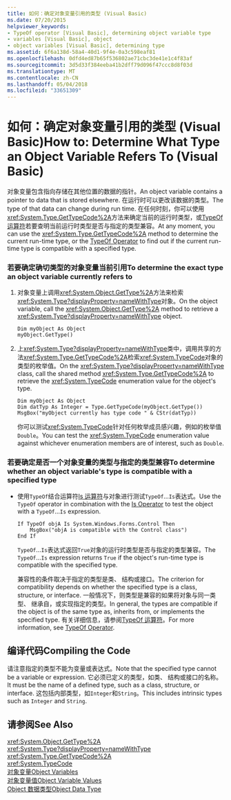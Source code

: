 ```yaml
---
title: 如何：确定对象变量引用的类型 (Visual Basic)
ms.date: 07/20/2015
helpviewer_keywords:
- TypeOf operator [Visual Basic], determining object variable type
- variables [Visual Basic], object
- object variables [Visual Basic], determining type
ms.assetid: 6f6a138d-58a4-40d1-9f4e-0a3c598eaf81
ms.openlocfilehash: 0dfd4ed87b65f536802ae71cbc3de41e1c4f83af
ms.sourcegitcommit: 3d5d33f384eeba41b2dff79d096f47ccc8d8f03d
ms.translationtype: MT
ms.contentlocale: zh-CN
ms.lasthandoff: 05/04/2018
ms.locfileid: "33651309"
---
```

# <a name="how-to-determine-what-type-an-object-variable-refers-to-visual-basic"></a><span data-ttu-id="11f52-102">如何：确定对象变量引用的类型 (Visual Basic)</span><span class="sxs-lookup"><span data-stu-id="11f52-102">How to: Determine What Type an Object Variable Refers To (Visual Basic)</span></span>
<span data-ttu-id="11f52-103">对象变量包含指向存储在其他位置的数据的指针。</span><span class="sxs-lookup"><span data-stu-id="11f52-103">An object variable contains a pointer to data that is stored elsewhere.</span></span> <span data-ttu-id="11f52-104">在运行时可以更改该数据的类型。</span><span class="sxs-lookup"><span data-stu-id="11f52-104">The type of that data can change during run time.</span></span> <span data-ttu-id="11f52-105">在任何时刻，你可以使用<xref:System.Type.GetTypeCode%2A>方法来确定当前的运行时类型，或[TypeOf 运算符](../../../../visual-basic/language-reference/operators/typeof-operator.md)若要查明当前运行时类型是否与指定的类型兼容。</span><span class="sxs-lookup"><span data-stu-id="11f52-105">At any moment, you can use the <xref:System.Type.GetTypeCode%2A> method to determine the current run-time type, or the [TypeOf Operator](../../../../visual-basic/language-reference/operators/typeof-operator.md) to find out if the current run-time type is compatible with a specified type.</span></span>  
  
### <a name="to-determine-the-exact-type-an-object-variable-currently-refers-to"></a><span data-ttu-id="11f52-106">若要确定确切类型的对象变量当前引用</span><span class="sxs-lookup"><span data-stu-id="11f52-106">To determine the exact type an object variable currently refers to</span></span>  
  
1.  <span data-ttu-id="11f52-107">对象变量上调用<xref:System.Object.GetType%2A>方法来检索<xref:System.Type?displayProperty=nameWithType>对象。</span><span class="sxs-lookup"><span data-stu-id="11f52-107">On the object variable, call the <xref:System.Object.GetType%2A> method to retrieve a <xref:System.Type?displayProperty=nameWithType> object.</span></span>  
  
    ```  
    Dim myObject As Object  
    myObject.GetType()  
    ```  
  
2.  <span data-ttu-id="11f52-108">上<xref:System.Type?displayProperty=nameWithType>类中，调用共享的方法<xref:System.Type.GetTypeCode%2A>检索<xref:System.TypeCode>对象的类型的枚举值。</span><span class="sxs-lookup"><span data-stu-id="11f52-108">On the <xref:System.Type?displayProperty=nameWithType> class, call the shared method <xref:System.Type.GetTypeCode%2A> to retrieve the <xref:System.TypeCode> enumeration value for the object's type.</span></span>  
  
    ```  
    Dim myObject As Object  
    Dim datTyp As Integer = Type.GetTypeCode(myObject.GetType())  
    MsgBox("myObject currently has type code " & CStr(datTyp))  
    ```  
  
     <span data-ttu-id="11f52-109">你可以测试<xref:System.TypeCode>针对任何枚举成员感兴趣，例如的枚举值`Double`。</span><span class="sxs-lookup"><span data-stu-id="11f52-109">You can test the <xref:System.TypeCode> enumeration value against whichever enumeration members are of interest, such as `Double`.</span></span>  
  
### <a name="to-determine-whether-an-object-variables-type-is-compatible-with-a-specified-type"></a><span data-ttu-id="11f52-110">若要确定是否一个对象变量的类型与指定的类型兼容</span><span class="sxs-lookup"><span data-stu-id="11f52-110">To determine whether an object variable's type is compatible with a specified type</span></span>  
  
-   <span data-ttu-id="11f52-111">使用`TypeOf`结合运算符[Is 运算符](../../../../visual-basic/language-reference/operators/is-operator.md)与对象进行测试`TypeOf`...`Is`表达式。</span><span class="sxs-lookup"><span data-stu-id="11f52-111">Use the `TypeOf` operator in combination with the [Is Operator](../../../../visual-basic/language-reference/operators/is-operator.md) to test the object with a `TypeOf`...`Is` expression.</span></span>  
  
    ```  
    If TypeOf objA Is System.Windows.Forms.Control Then  
        MsgBox("objA is compatible with the Control class")  
    End If  
    ```  
  
     <span data-ttu-id="11f52-112">`TypeOf`...`Is`表达式返回`True`对象的运行时类型是否与指定的类型兼容。</span><span class="sxs-lookup"><span data-stu-id="11f52-112">The `TypeOf`...`Is` expression returns `True` if the object's run-time type is compatible with the specified type.</span></span>  
  
     <span data-ttu-id="11f52-113">兼容性的条件取决于指定的类型是类、 结构或接口。</span><span class="sxs-lookup"><span data-stu-id="11f52-113">The criterion for compatibility depends on whether the specified type is a class, structure, or interface.</span></span> <span data-ttu-id="11f52-114">一般情况下，则类型是兼容的如果将对象与同一类型、 继承自，或实现指定的类型。</span><span class="sxs-lookup"><span data-stu-id="11f52-114">In general, the types are compatible if the object is of the same type as, inherits from, or implements the specified type.</span></span> <span data-ttu-id="11f52-115">有关详细信息，请参阅[TypeOf 运算符](../../../../visual-basic/language-reference/operators/typeof-operator.md)。</span><span class="sxs-lookup"><span data-stu-id="11f52-115">For more information, see [TypeOf Operator](../../../../visual-basic/language-reference/operators/typeof-operator.md).</span></span>  
  
## <a name="compiling-the-code"></a><span data-ttu-id="11f52-116">编译代码</span><span class="sxs-lookup"><span data-stu-id="11f52-116">Compiling the Code</span></span>  
 <span data-ttu-id="11f52-117">请注意指定的类型不能为变量或表达式。</span><span class="sxs-lookup"><span data-stu-id="11f52-117">Note that the specified type cannot be a variable or expression.</span></span> <span data-ttu-id="11f52-118">它必须已定义的类型，如类、 结构或接口的名称。</span><span class="sxs-lookup"><span data-stu-id="11f52-118">It must be the name of a defined type, such as a class, structure, or interface.</span></span> <span data-ttu-id="11f52-119">这包括内部类型，如`Integer`和`String`。</span><span class="sxs-lookup"><span data-stu-id="11f52-119">This includes intrinsic types such as `Integer` and `String`.</span></span>  
  
## <a name="see-also"></a><span data-ttu-id="11f52-120">请参阅</span><span class="sxs-lookup"><span data-stu-id="11f52-120">See Also</span></span>  
 <xref:System.Object.GetType%2A>  
 <xref:System.Type?displayProperty=nameWithType>  
 <xref:System.Type.GetTypeCode%2A>  
 <xref:System.TypeCode>  
 [<span data-ttu-id="11f52-121">对象变量</span><span class="sxs-lookup"><span data-stu-id="11f52-121">Object Variables</span></span>](../../../../visual-basic/programming-guide/language-features/variables/object-variables.md)  
 [<span data-ttu-id="11f52-122">对象变量值</span><span class="sxs-lookup"><span data-stu-id="11f52-122">Object Variable Values</span></span>](../../../../visual-basic/programming-guide/language-features/variables/object-variable-values.md)  
 [<span data-ttu-id="11f52-123">Object 数据类型</span><span class="sxs-lookup"><span data-stu-id="11f52-123">Object Data Type</span></span>](../../../../visual-basic/language-reference/data-types/object-data-type.md)
